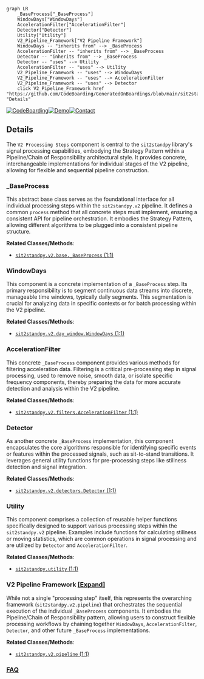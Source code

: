 ```mermaid
graph LR
    _BaseProcess["_BaseProcess"]
    WindowDays["WindowDays"]
    AccelerationFilter["AccelerationFilter"]
    Detector["Detector"]
    Utility["Utility"]
    V2_Pipeline_Framework["V2 Pipeline Framework"]
    WindowDays -- "inherits from" --> _BaseProcess
    AccelerationFilter -- "inherits from" --> _BaseProcess
    Detector -- "inherits from" --> _BaseProcess
    Detector -- "uses" --> Utility
    AccelerationFilter -- "uses" --> Utility
    V2_Pipeline_Framework -- "uses" --> WindowDays
    V2_Pipeline_Framework -- "uses" --> AccelerationFilter
    V2_Pipeline_Framework -- "uses" --> Detector
    click V2_Pipeline_Framework href "https://github.com/CodeBoarding/GeneratedOnBoardings/blob/main/sit2standpy/V2_Pipeline_Framework.md" "Details"
```

[![CodeBoarding](https://img.shields.io/badge/Generated%20by-CodeBoarding-9cf?style=flat-square)](https://github.com/CodeBoarding/GeneratedOnBoardings)[![Demo](https://img.shields.io/badge/Try%20our-Demo-blue?style=flat-square)](https://www.codeboarding.org/demo)[![Contact](https://img.shields.io/badge/Contact%20us%20-%20contact@codeboarding.org-lightgrey?style=flat-square)](mailto:contact@codeboarding.org)

## Details

The `V2 Processing Steps` component is central to the `sit2standpy` library's signal processing capabilities, embodying the Strategy Pattern within a Pipeline/Chain of Responsibility architectural style. It provides concrete, interchangeable implementations for individual stages of the V2 pipeline, allowing for flexible and sequential pipeline construction.

### _BaseProcess
This abstract base class serves as the foundational interface for all individual processing steps within the `sit2standpy.v2` pipeline. It defines a common `process` method that all concrete steps must implement, ensuring a consistent API for pipeline orchestration. It embodies the Strategy Pattern, allowing different algorithms to be plugged into a consistent pipeline structure.


**Related Classes/Methods**:

- <a href="https://github.com/pfizer-opensource/sit2standpy/blob/master/sit2standpy/v2/base.py#L1-L1" target="_blank" rel="noopener noreferrer">`sit2standpy.v2.base._BaseProcess` (1:1)</a>


### WindowDays
This component is a concrete implementation of a `_BaseProcess` step. Its primary responsibility is to segment continuous data streams into discrete, manageable time windows, typically daily segments. This segmentation is crucial for analyzing data in specific contexts or for batch processing within the V2 pipeline.


**Related Classes/Methods**:

- <a href="https://github.com/pfizer-opensource/sit2standpy/blob/master/sit2standpy/v2/day_window.py#L1-L1" target="_blank" rel="noopener noreferrer">`sit2standpy.v2.day_window.WindowDays` (1:1)</a>


### AccelerationFilter
This concrete `_BaseProcess` component provides various methods for filtering acceleration data. Filtering is a critical pre-processing step in signal processing, used to remove noise, smooth data, or isolate specific frequency components, thereby preparing the data for more accurate detection and analysis within the V2 pipeline.


**Related Classes/Methods**:

- <a href="https://github.com/pfizer-opensource/sit2standpy/blob/master/sit2standpy/v2/filters.py#L1-L1" target="_blank" rel="noopener noreferrer">`sit2standpy.v2.filters.AccelerationFilter` (1:1)</a>


### Detector
As another concrete `_BaseProcess` implementation, this component encapsulates the core algorithms responsible for identifying specific events or features within the processed signals, such as sit-to-stand transitions. It leverages general utility functions for pre-processing steps like stillness detection and signal integration.


**Related Classes/Methods**:

- <a href="https://github.com/pfizer-opensource/sit2standpy/blob/master/sit2standpy/v2/detectors.py#L1-L1" target="_blank" rel="noopener noreferrer">`sit2standpy.v2.detectors.Detector` (1:1)</a>


### Utility
This component comprises a collection of reusable helper functions specifically designed to support various processing steps within the `sit2standpy.v2` pipeline. Examples include functions for calculating stillness or moving statistics, which are common operations in signal processing and are utilized by `Detector` and `AccelerationFilter`.


**Related Classes/Methods**:

- <a href="https://github.com/pfizer-opensource/sit2standpy/blob/master/sit2standpy/utility.py#L1-L1" target="_blank" rel="noopener noreferrer">`sit2standpy.utility` (1:1)</a>


### V2 Pipeline Framework [[Expand]](./V2_Pipeline_Framework.md)
While not a single "processing step" itself, this represents the overarching framework (`sit2standpy.v2.pipeline`) that orchestrates the sequential execution of the individual `_BaseProcess` components. It embodies the Pipeline/Chain of Responsibility pattern, allowing users to construct flexible processing workflows by chaining together `WindowDays`, `AccelerationFilter`, `Detector`, and other future `_BaseProcess` implementations.


**Related Classes/Methods**:

- <a href="https://github.com/pfizer-opensource/sit2standpy/blob/master/sit2standpy/v2/pipeline.py#L1-L1" target="_blank" rel="noopener noreferrer">`sit2standpy.v2.pipeline` (1:1)</a>




### [FAQ](https://github.com/CodeBoarding/GeneratedOnBoardings/tree/main?tab=readme-ov-file#faq)